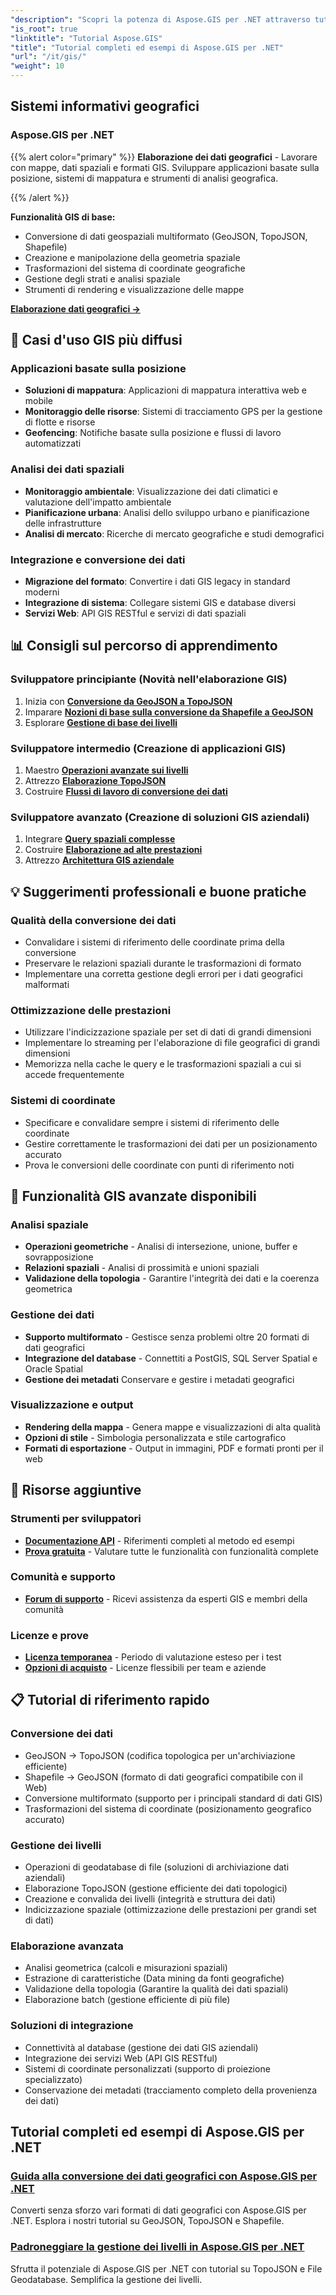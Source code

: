 ```yaml
---
"description": "Scopri la potenza di Aspose.GIS per .NET attraverso tutorial completi. Padroneggia la conversione di dati geografici, la creazione di geometrie, l'analisi, la gestione dei layer e molto altro."
"is_root": true
"linktitle": "Tutorial Aspose.GIS"
"title": "Tutorial completi ed esempi di Aspose.GIS per .NET"
"url": "/it/gis/"
"weight": 10
---
```


## Sistemi informativi geografici

### Aspose.GIS per .NET

{{% alert color="primary" %}}
**Elaborazione dei dati geografici** - Lavorare con mappe, dati spaziali e formati GIS. Sviluppare applicazioni basate sulla posizione, sistemi di mappatura e strumenti di analisi geografica.

{{% /alert %}}

**Funzionalità GIS di base:**
- Conversione di dati geospaziali multiformato (GeoJSON, TopoJSON, Shapefile)
- Creazione e manipolazione della geometria spaziale
- Trasformazioni del sistema di coordinate geografiche
- Gestione degli strati e analisi spaziale
- Strumenti di rendering e visualizzazione delle mappe

**[Elaborazione dati geografici →](./gis/net/)**

## 🎯 Casi d'uso GIS più diffusi

### **Applicazioni basate sulla posizione**
- **Soluzioni di mappatura**: Applicazioni di mappatura interattiva web e mobile
- **Monitoraggio delle risorse**: Sistemi di tracciamento GPS per la gestione di flotte e risorse
- **Geofencing**: Notifiche basate sulla posizione e flussi di lavoro automatizzati

### **Analisi dei dati spaziali**
- **Monitoraggio ambientale**: Visualizzazione dei dati climatici e valutazione dell'impatto ambientale
- **Pianificazione urbana**: Analisi dello sviluppo urbano e pianificazione delle infrastrutture
- **Analisi di mercato**: Ricerche di mercato geografiche e studi demografici

### **Integrazione e conversione dei dati**
- **Migrazione del formato**: Convertire i dati GIS legacy in standard moderni
- **Integrazione di sistema**: Collegare sistemi GIS e database diversi
- **Servizi Web**: API GIS RESTful e servizi di dati spaziali

## 📊 Consigli sul percorso di apprendimento

### **Sviluppatore principiante** (Novità nell'elaborazione GIS)
1. Inizia con **[Conversione da GeoJSON a TopoJSON](./gis/net/guide-to-geo-data-conversion/converting-geojson-to-topojson/)**
2. Imparare **[Nozioni di base sulla conversione da Shapefile a GeoJSON](./gis/net/guide-to-geo-data-conversion/converting-shapefile-to-geojson/)**
3. Esplorare **[Gestione di base dei livelli](./gis/net/mastering-layer-management/)**

### **Sviluppatore intermedio** (Creazione di applicazioni GIS)
1. Maestro **[Operazioni avanzate sui livelli](./gis/net/mastering-layer-management/add-layer-to-file-geo-database/)**
2. Attrezzo **[Elaborazione TopoJSON](./gis/net/mastering-layer-management/working-with-topojson/)**
3. Costruire **[Flussi di lavoro di conversione dei dati](./gis/net/guide-to-geo-data-conversion/)**

### **Sviluppatore avanzato** (Creazione di soluzioni GIS aziendali)
1. Integrare **[Query spaziali complesse](./gis/net/mastering-layer-management/)**
2. Costruire **[Elaborazione ad alte prestazioni](./gis/net/guide-to-geo-data-conversion/)**
3. Attrezzo **[Architettura GIS aziendale](./gis/net/)**

## 💡 Suggerimenti professionali e buone pratiche

### **Qualità della conversione dei dati**
- Convalidare i sistemi di riferimento delle coordinate prima della conversione
- Preservare le relazioni spaziali durante le trasformazioni di formato  
- Implementare una corretta gestione degli errori per i dati geografici malformati

### **Ottimizzazione delle prestazioni**
- Utilizzare l'indicizzazione spaziale per set di dati di grandi dimensioni
- Implementare lo streaming per l'elaborazione di file geografici di grandi dimensioni
- Memorizza nella cache le query e le trasformazioni spaziali a cui si accede frequentemente

### **Sistemi di coordinate**
- Specificare e convalidare sempre i sistemi di riferimento delle coordinate
- Gestire correttamente le trasformazioni dei dati per un posizionamento accurato
- Prova le conversioni delle coordinate con punti di riferimento noti

## 🔧 Funzionalità GIS avanzate disponibili

### **Analisi spaziale**
- **Operazioni geometriche** - Analisi di intersezione, unione, buffer e sovrapposizione
- **Relazioni spaziali** - Analisi di prossimità e unioni spaziali
- **Validazione della topologia** - Garantire l'integrità dei dati e la coerenza geometrica

### **Gestione dei dati**
- **Supporto multiformato** - Gestisce senza problemi oltre 20 formati di dati geografici
- **Integrazione del database** - Connettiti a PostGIS, SQL Server Spatial e Oracle Spatial
- **Gestione dei metadati** Conservare e gestire i metadati geografici

### **Visualizzazione e output**
- **Rendering della mappa** - Genera mappe e visualizzazioni di alta qualità
- **Opzioni di stile** - Simbologia personalizzata e stile cartografico
- **Formati di esportazione** - Output in immagini, PDF e formati pronti per il web

## 🔗 Risorse aggiuntive

### **Strumenti per sviluppatori**
- **[Documentazione API](https://reference.aspose.com/gis/net/)** - Riferimenti completi al metodo ed esempi
- **[Prova gratuita](https://releases.aspose.com/gis/net/)** - Valutare tutte le funzionalità con funzionalità complete

### **Comunità e supporto**
- **[Forum di supporto](https://forum.aspose.com/c/gis/33)** - Ricevi assistenza da esperti GIS e membri della comunità

### **Licenze e prove**
- **[Licenza temporanea](https://purchase.conholdate.com/temporary-license/)** - Periodo di valutazione esteso per i test
- **[Opzioni di acquisto](https://purchase.conholdate.com/buy)** - Licenze flessibili per team e aziende

## 📋 Tutorial di riferimento rapido

### **Conversione dei dati**
- GeoJSON → TopoJSON (codifica topologica per un'archiviazione efficiente)
- Shapefile → GeoJSON (formato di dati geografici compatibile con il Web)
- Conversione multiformato (supporto per i principali standard di dati GIS)
- Trasformazioni del sistema di coordinate (posizionamento geografico accurato)

### **Gestione dei livelli**
- Operazioni di geodatabase di file (soluzioni di archiviazione dati aziendali)
- Elaborazione TopoJSON (gestione efficiente dei dati topologici)
- Creazione e convalida dei livelli (integrità e struttura dei dati)
- Indicizzazione spaziale (ottimizzazione delle prestazioni per grandi set di dati)

### **Elaborazione avanzata**
- Analisi geometrica (calcoli e misurazioni spaziali)
- Estrazione di caratteristiche (Data mining da fonti geografiche)
- Validazione della topologia (Garantire la qualità dei dati spaziali)
- Elaborazione batch (gestione efficiente di più file)

### **Soluzioni di integrazione**
- Connettività al database (gestione dei dati GIS aziendali)
- Integrazione dei servizi Web (API GIS RESTful)
- Sistemi di coordinate personalizzati (supporto di proiezione specializzato)
- Conservazione dei metadati (tracciamento completo della provenienza dei dati)

## Tutorial completi ed esempi di Aspose.GIS per .NET 
### [Guida alla conversione dei dati geografici con Aspose.GIS per .NET](./gis/net/guide-to-geo-data-conversion/)
Converti senza sforzo vari formati di dati geografici con Aspose.GIS per .NET. Esplora i nostri tutorial su GeoJSON, TopoJSON e Shapefile.
### [Padroneggiare la gestione dei livelli in Aspose.GIS per .NET](./gis/net/mastering-layer-management/)
Sfrutta il potenziale di Aspose.GIS per .NET con tutorial su TopoJSON e File Geodatabase. Semplifica la gestione dei livelli.